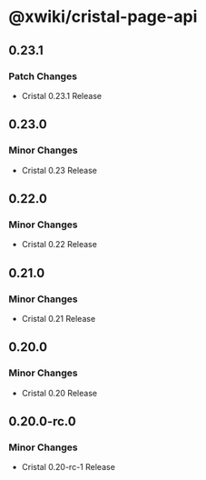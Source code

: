 # @xwiki/cristal-page-api

## 0.23.1

### Patch Changes

- Cristal 0.23.1 Release

## 0.23.0

### Minor Changes

- Cristal 0.23 Release

## 0.22.0

### Minor Changes

- Cristal 0.22 Release

## 0.21.0

### Minor Changes

- Cristal 0.21 Release

## 0.20.0

### Minor Changes

- Cristal 0.20 Release

## 0.20.0-rc.0

### Minor Changes

- Cristal 0.20-rc-1 Release
